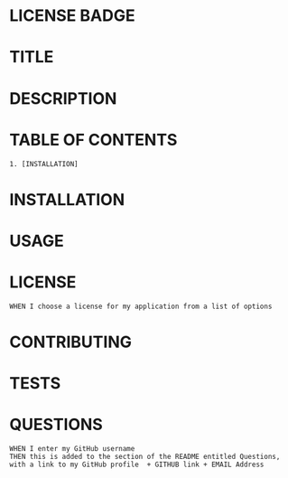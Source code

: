
# LICENSE BADGE

# TITLE
    
# DESCRIPTION 
    
# TABLE OF CONTENTS
    1. [INSTALLATION]
    
# <a name="installation">INSTALLATION</a>
# USAGE
# LICENSE
    WHEN I choose a license for my application from a list of options
# CONTRIBUTING
# TESTS
# QUESTIONS
    WHEN I enter my GitHub username
    THEN this is added to the section of the README entitled Questions, with a link to my GitHub profile  + GITHUB link + EMAIL Address

